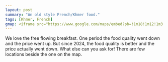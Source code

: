 ```yaml
---
layout: post
summary: "An old style French/Khmer food."
tags: [Khmer, French]
gmap: <iframe src="https://www.google.com/maps/embed?pb=!1m18!1m12!1m3!1d15634.831234486774!2d104.88990783691406!3d11.572791880625987!2m3!1f0!2f0!3f0!3m2!1i1024!2i768!4f13.1!3m3!1m2!1s0x310951753ed288a9%3A0xffed9b0e9af52294!2sKh%C3%A9ma%20Restaurant%20Flatiron!5e0!3m2!1sen!2skh!4v1720509966030!5m2!1sen!2skh" width="600" height="450" style="border:0;" allowfullscreen="" loading="lazy" referrerpolicy="no-referrer-when-downgrade"></iframe>
---
```


We love the free flowing breakfast. One period the food quality went down and the price went up. But since 2024, the food quality is better and the price actually went down. What else can you ask for! There are few locations beside the one on the map.
